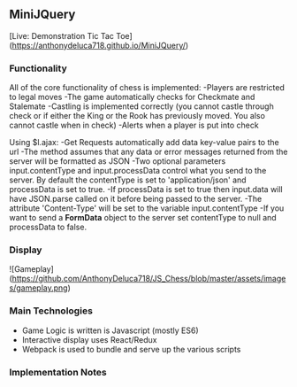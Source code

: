 ## MiniJQuery

[Live: Demonstration Tic Tac Toe]
(https://anthonydeluca718.github.io/MiniJQuery/)

### Functionality

All of the core functionality of chess is implemented:
-Players are restricted to legal moves
-The game automatically checks for Checkmate and Stalemate
-Castling is implemented correctly (you cannot castle through check or if either the King or the Rook has previously moved. You also cannot castle when in check)
-Alerts when a player is put into check

Using $l.ajax:
-Get Requests automatically add data key-value pairs to the url
-The method assumes that any data or error messages returned from the server will be formatted as JSON
-Two optional parameters input.contentType and input.processData control what you send to the server. By default the contentType is set to 'application/json' and processData is set to true.
-If processData is set to true then input.data will have JSON.parse called on it before being passed to the server.
-The attribute 'Content-Type' will be set to the variable input.contentType
-If you want to send a **FormData** object to the server set contentType to null and processData to false.


### Display

![Gameplay] (https://github.com/AnthonyDeluca718/JS_Chess/blob/master/assets/images/gameplay.png)

### Main Technologies

- Game Logic is written is Javascript (mostly ES6)
- Interactive display uses React/Redux
- Webpack is used to bundle and serve up the various scripts

### Implementation Notes

